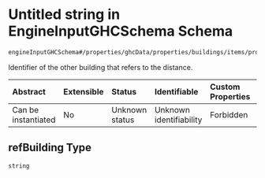 # Untitled string in EngineInputGHCSchema Schema

```txt
engineInputGHCSchema#/properties/ghcData/properties/buildings/items/properties/distances/items/properties/refBuilding
```

Identifier of the other building that refers to the distance.

| Abstract            | Extensible | Status         | Identifiable            | Custom Properties | Additional Properties | Access Restrictions | Defined In                                                        |
| :------------------ | :--------- | :------------- | :---------------------- | :---------------- | :-------------------- | :------------------ | :---------------------------------------------------------------- |
| Can be instantiated | No         | Unknown status | Unknown identifiability | Forbidden         | Allowed               | none                | [ghc.schema.json*](../out/ghc.schema.json "open original schema") |

## refBuilding Type

`string`
